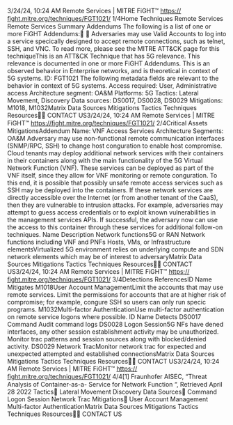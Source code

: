 3/24/24, 10:24 AM Remote Services | MITRE FiGHT™
https://ﬁght.mitre.org/techniques/FGT1021/ 1/4Home Techniques Remote Services
Remote Services
Summary
Addendums
The following is a list of one or more FiGHT Addendums:󰅂 󰅂
Adversaries may use Valid Accounts to log into a service
speci cally designed to accept remote connections, such as
telnet, SSH, and VNC. To read more, please see the MITRE
ATT&CK page for this techniqueThis is an ATT&CK
Technique that has 5G
relevance. This relevance is
documented in one or more
FiGHT Addendums.
This is an observed behavior
in Enterprise networks, and is
theoretical in context of 5G
systems.
ID: FGT1021
The following metadata
fields are relevant to the
behavior in context of 5G
systems.
Access required: User,
Administrative access
Architecture segment:
OA&M
Platforms: 5G
Tactics: Lateral Movement,
Discovery
Data sources: DS0017,
DS0028, DS0029
Mitigations: M1018, M1032Matrix Data Sources Mitigations Tactics Techniques Resources󰍝󰇙
CONTACT US3/24/24, 10:24 AM Remote Services | MITRE FiGHT™
https://ﬁght.mitre.org/techniques/FGT1021/ 2/4Critical Assets
MitigationsAddendum Name: VNF Access Services
Architecture Segments: OA&M
Adversary may use non-functional remote communication
interfaces (SNMP/RPC, SSH) to change host con guration to
enable host compromise.
Cloud tenants may deploy additional network services with
their containers in their containers along with the main
functionality of the 5G Virtual Network Function (VNF). These
services can be deployed as part of the VNF itself, since they
allow for VNF monitoring or remote con guration. To this end,
it is possible that possibly unsafe remote access services
such as SSH may be deployed into the containers. If these
network services are directly accessible over the Internet (or
from another tenant of the CaaS), then they are vulnerable to
intrusion attacks. For example, adversaries may attempt to
guess access credentials or to exploit known vulnerabilities in
the management services APIs. If successful, the adversary
now can use the access to this container through these
services for additional follow-on techniques.
Name Description
Network functions5G or RAN Network
functions including VNF
and PNFs
Hosts, VMs, or Infrastructure
elementsVirtualized 5G
environment relies on
underlying compute
and SDN network
elements which may be
of interest to adversaryMatrix Data Sources Mitigations Tactics Techniques Resources󰍝󰇙
CONTACT US3/24/24, 10:24 AM Remote Services | MITRE FiGHT™
https://ﬁght.mitre.org/techniques/FGT1021/ 3/4Detections
ReferencesID Name Mitigates
M1018User Account
ManagementLimit the accounts that
may use remote
services. Limit the
permissions for
accounts that are at
higher risk of
compromise; for
example, con gure SSH
so users can only run
speci c programs.
M1032Multi-factor
AuthenticationUse multi-factor
authentication on
remote service logons
where possible.
ID Name Detects
DS0017 Command Audit command logs
DS0028 Logon Session5G NFs have de ned
interfaces, any other
session establishment
activity may be
unauthorized. Monitor
tra c patterns and
session sources along
with blocked/denied
activity.
DS0029 Network Tra cMonitor network tra c
for expected and
unexpected attempted
and established
connectionsMatrix Data Sources Mitigations Tactics Techniques Resources󰍝󰇙
CONTACT US3/24/24, 10:24 AM Remote Services | MITRE FiGHT™
https://ﬁght.mitre.org/techniques/FGT1021/ 4/4[1] Fraunhofer AISEC, “Threat Analysis of Container-as-a-
Service for Network Function “, Retrieved April 28 2022
Tactics󰅀
Lateral Movement
Discovery
Data Sources󰅀
Command
Logon Session
Network Tra c
Mitigations󰅀
User Account Management
Multi-factor AuthenticationMatrix Data Sources Mitigations Tactics Techniques Resources󰍝󰇙
CONTACT US